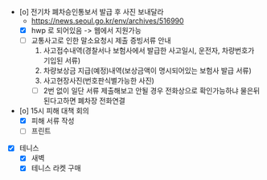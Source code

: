 - [o] 전기차 폐차승인통보서 발급 후 사진 보내달라
  + https://news.seoul.go.kr/env/archives/516990
  - [X] hwp 로 되어있음 -> 웹에서 지원가능
  - [ ] 교통사고로 인한 말소요청시 제출 증빙서류 안내
     1. 사고접수내역(경찰서나 보험사에서 발급한 사고일시, 운전자, 차량번호가 기입된 서류)
     2. 차량보상금 지급(예정)내역(보상금액이 명시되어있는 보험사 발급 서류)
     3. 사고현장사진(번호판식별가능한 사진)
     - [ ] 2번 없이 일단 서류 제출해보고 안될 경우 전화상으로 확인가능하냐 물은뒤 된다고하면 폐차장 전화연결
- [o] 15시 피해 대책 회의
  - [X] 피해 서류 작성
  - [ ] 프린트
- [X] 테니스
  - [X] 새벽
  - [X] 테니스 라켓 구매

